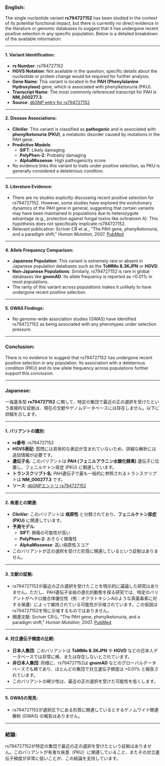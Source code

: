 ### English:
The single nucleotide variant **rs794727152** has been studied in the context of its potential functional impact, but there is currently no direct evidence in the literature or genomic databases to suggest that it has undergone recent positive selection in any specific population. Below is a detailed breakdown of the available information:

---

#### 1. **Variant Identification**:
   - **rs Number**: rs794727152
   - **HGVS Notation**: Not available in the question; specific details about the nucleotide or protein change would be required for further analysis.
   - **Gene Name**: This variant is located in the **PAH (Phenylalanine Hydroxylase)** gene, which is associated with phenylketonuria (PKU).
   - **Transcript Name**: The most commonly referenced transcript for PAH is **NM_000277.3**.
   - **Source**: [dbSNP entry for rs794727152](https://www.ncbi.nlm.nih.gov/snp/rs794727152)

---

#### 2. **Disease Associations**:
   - **ClinVar**: This variant is classified as **pathogenic** and is associated with **phenylketonuria (PKU)**, a metabolic disorder caused by mutations in the PAH gene.
   - **Predictive Models**: 
     - **SIFT**: Likely damaging
     - **PolyPhen-2**: Probably damaging
     - **AlphaMissense**: High pathogenicity score
   - No evidence links this variant to traits under positive selection, as PKU is generally considered a deleterious condition.

---

#### 3. **Literature Evidence**:
   - There are no studies explicitly discussing recent positive selection for rs794727152. However, some studies have explored the evolutionary dynamics of the PAH gene in general, suggesting that certain variants may have been maintained in populations due to heterozygote advantage (e.g., protection against fungal toxins like ochratoxin A). This hypothesis does not specifically implicate rs794727152.
   - Relevant publication: Scriver CR et al., "The PAH gene, phenylketonuria, and a paradigm shift," *Human Mutation*, 2007. [PubMed](https://pubmed.ncbi.nlm.nih.gov/17502162/)

---

#### 4. **Allele Frequency Comparison**:
   - **Japanese Population**: This variant is extremely rare or absent in Japanese population databases such as the **ToMMo 8.3KJPN** or **HGVD**.
   - **Non-Japanese Populations**: Similarly, rs794727152 is rare in global databases like **gnomAD**. Its allele frequency is reported as <0.01% in most populations.
   - The rarity of this variant across populations makes it unlikely to have undergone recent positive selection.

---

#### 5. **GWAS Findings**:
   - No genome-wide association studies (GWAS) have identified rs794727152 as being associated with any phenotypes under selection pressure.

---

### Conclusion:
There is no evidence to suggest that rs794727152 has undergone recent positive selection in any population. Its association with a deleterious condition (PKU) and its low allele frequency across populations further support this conclusion.

---

### Japanese:
一塩基多型 **rs794727152** に関して、特定の集団で最近の正の選択を受けたという直接的な証拠は、現在の文献やゲノムデータベースには存在しません。以下に詳細を示します。

---

#### 1. **バリアントの識別**:
   - **rs番号**: rs794727152
   - **HGVS表記**: 質問には具体的な表記が含まれていないため、詳細な解析には追加情報が必要です。
   - **遺伝子名**: このバリアントは **PAH (フェニルアラニン水酸化酵素)** 遺伝子に位置し、フェニルケトン尿症 (PKU) に関連しています。
   - **トランスクリプト名**: PAH遺伝子で最も一般的に参照されるトランスクリプトは **NM_000277.3** です。
   - **ソース**: [dbSNPエントリ rs794727152](https://www.ncbi.nlm.nih.gov/snp/rs794727152)

---

#### 2. **疾患との関連**:
   - **ClinVar**: このバリアントは **病原性** と分類されており、**フェニルケトン尿症 (PKU)** に関連しています。
   - **予測モデル**:
     - **SIFT**: 損傷の可能性が高い
     - **PolyPhen-2**: おそらく損傷性
     - **AlphaMissense**: 高い病原性スコア
   - このバリアントが正の選択を受けた形質に関連しているという証拠はありません。

---

#### 3. **文献の証拠**:
   - rs794727152が最近の正の選択を受けたことを明示的に議論した研究はありません。ただし、PAH遺伝子全般の進化的動態を探る研究では、特定のバリアントがヘテロ接合体優位性（例：オクラトキシンAのような真菌毒素に対する保護）によって維持されている可能性が示唆されています。この仮説はrs794727152を特に示唆するものではありません。
   - 関連文献: Scriver CRら, "The PAH gene, phenylketonuria, and a paradigm shift," *Human Mutation*, 2007. [PubMed](https://pubmed.ncbi.nlm.nih.gov/17502162/)

---

#### 4. **対立遺伝子頻度の比較**:
   - **日本人集団**: このバリアントは **ToMMo 8.3KJPN** や **HGVD** などの日本人データベースでは非常に稀、または存在しないとされています。
   - **非日本人集団**: 同様に、rs794727152は **gnomAD** などのグローバルデータベースでも稀であり、ほとんどの集団で対立遺伝子頻度は <0.01% と報告されています。
   - このバリアントの稀少性は、最近の正の選択を受けた可能性を低くします。

---

#### 5. **GWASの発見**:
   - rs794727152が選択圧下にある形質に関連しているとするゲノムワイド関連解析 (GWAS) の報告はありません。

---

### 結論:
rs794727152が特定の集団で最近の正の選択を受けたという証拠はありません。このバリアントが有害な疾患（PKU）に関連していること、またその対立遺伝子頻度が非常に低いことが、この結論を支持しています。